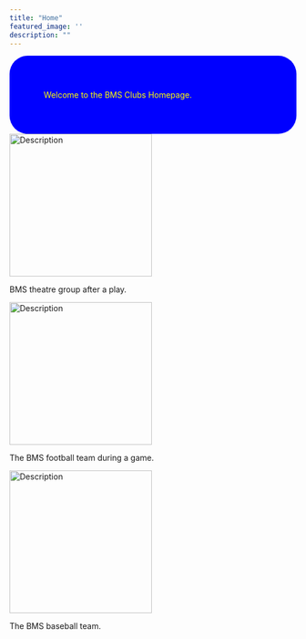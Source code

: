 ```yaml
---
title: "Home"
featured_image: ''
description: ""
---
```


  <div style="background-color: blue; padding: 60px; border-radius: 32px; color:yellow;">
  Welcome to the BMS Clubs Homepage.
</div>
</div>

<img src="images/BMS4.jpg" alt="Description" style="width: 250px; margin-right: 10px;">
  <p>BMS theatre group after a play.</p>  
<img src="https://resources.finalsite.net/images/f_auto,q_auto,t_image_size_2/v1690389009/mcpsorg/hyzt3aygytdob2skqbzt/footballforwebsite.jpg" alt="Description" style="width: 250px; margin-right: 10px;">
<p>The BMS football team during a game.</p>
<img src="https://resources.finalsite.net/images/f_auto,q_auto,t_image_size_4/v1743437065/mcpsorg/w7hu0u7jc5lzak9ztbnz/BaseballMarch2025.jpg" alt="Description" style="width: 250px; margin-right: 10px;">
<p>The BMS baseball team.</p>
</div>
